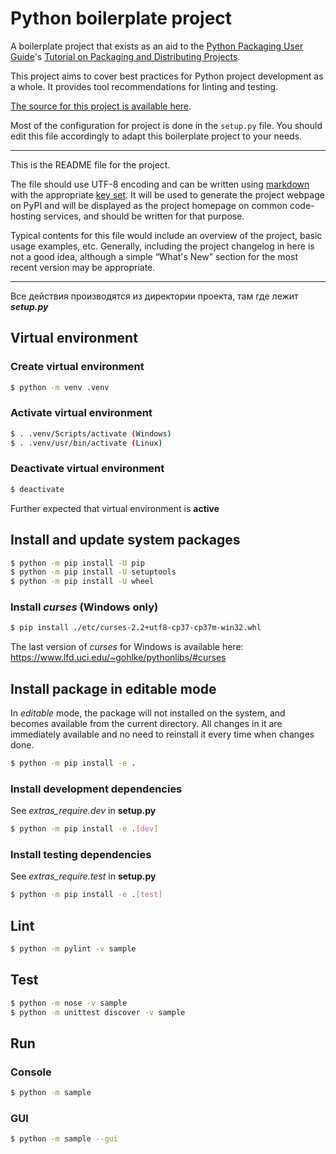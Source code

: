 # Python boilerplate project

A boilerplate project that exists as an aid to the [Python Packaging User
Guide][packaging guide]'s [Tutorial on Packaging and Distributing
Projects][distribution tutorial].

This project aims to cover best practices for Python project
development as a whole. It provides tool recommendations for linting and
testing.

[The source for this project is available here][src].

Most of the configuration for project is done in the `setup.py` file.
You should edit this file accordingly to adapt this boilerplate project
to your needs.

----

This is the README file for the project.

The file should use UTF-8 encoding and can be written using [markdown][md use]
with the appropriate [key set][md use]. It will be used to generate the project
webpage on PyPI and will be displayed as the project homepage on common
code-hosting services, and should be written for that purpose.

Typical contents for this file would include an overview of the project, basic
usage examples, etc. Generally, including the project changelog in here is not a
good idea, although a simple “What's New” section for the most recent version
may be appropriate.

----

Все действия производятся из директории проекта,
там где лежит ***setup.py***

## Virtual environment

### Create virtual environment

```bash
$ python -m venv .venv
```

### Activate virtual environment

```bash
$ . .venv/Scripts/activate (Windows)
$ . .venv/usr/bin/activate (Linux)
```

### Deactivate virtual environment

```bash
$ deactivate
```

Further expected that virtual environment is **active**

## Install and update system packages

```bash
$ python -m pip install -U pip
$ python -m pip install -U setuptools
$ python -m pip install -U wheel
```

### Install *curses* (Windows only)

```bash
$ pip install ./etc/curses-2.2+utf8-cp37-cp37m-win32.whl
```

The last version of *curses* for Windows is available here:
https://www.lfd.uci.edu/~gohlke/pythonlibs/#curses

## Install package in editable mode

In *editable* mode, the package will not installed on the system,
and becomes available from the current directory. All changes in it
are immediately available and no need to reinstall it every time when
changes done.

```bash
$ python -m pip install -e .
```

### Install development dependencies

See *extras_require.dev* in **setup.py**

```bash
$ python -m pip install -e .[dev]
```

### Install testing dependencies

See *extras_require.test* in **setup.py**

```bash
$ python -m pip install -e .[test]
```

## Lint

```bash
$ python -m pylint -v sample
```


## Test

```bash
$ python -m nose -v sample
$ python -m unittest discover -v sample
```

## Run

### Console

```bash
$ python -m sample
```

### GUI

```bash
$ python -m sample --gui
```

[packaging guide]: https://packaging.python.org
[distribution tutorial]: https://packaging.python.org/tutorials/packaging-projects/
[src]: https://github.com/Akman/python-boilerplate
[md]: https://tools.ietf.org/html/rfc7764#section-3.5 "CommonMark variant"
[md use]: https://packaging.python.org/specifications/core-metadata/#description-content-type-optional
